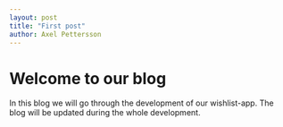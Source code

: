 ```yaml
---
layout: post
title: "First post"
author: Axel Pettersson
---
```


# Welcome to our blog

In this blog we will go through the development of our wishlist-app. The blog will be updated during the whole development.

